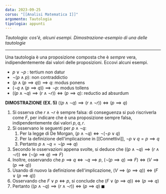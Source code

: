 ```yaml
---
data: 2023-09-25
corso: "[[Analisi Matematica I]]"
argomento: Tautologia
tipologia: appunti
---
```

*Tautologia: cos'è, alcuni esempi. Dimostrazione-esempio di una delle tautologie*
- - -
Una tautologia è una proposizione composta che è *sempre* vera, indipendentemente dai valori delle proposizioni.
Eccovi alcuni esempi.
- $p \vee \neg p$ : tertium non datur
- $\neg (p \wedge p)$: non contraddictio
- $(p \land (p \implies q)) \implies q$: modus ponens
- $(\neg q \land (p \implies q)) \implies \neg p$: modus tollens
- $((p \land \neg q)\implies(r \land \neg r)) \iff (p \implies q)$: reductio ad absurdum

**DIMOSTRAZIONE (EX. 5)** $((p \land \neg q)\implies(r \land \neg r)) \iff (p \implies q)$
1. Si osserva che $r \land \neg r$ è sempre falsa: di conseguenza si può riscriverla come $F$, per indicare che è una proposizione sempre falsa, indipendentemente dai valori $p, q, r$.
2. Si osservano le seguenti per $p \land \neg q$:
	1. Per la legge di De Morgan, $(p \land \neg q) \iff \neg(\neg p \vee q)$
	2. Per la definizione dell'implicazione in [[Connettivi]], $\neg p \vee q = p \implies q$
	3. Pertanto $p \land \neg q = \neg(p \implies q)$
3. Secondo le osservazioni appena svolte, si deduce che $((p \land \neg q)\implies(r \land \neg r)) \iff (\neg(p \implies q) \implies F)$
4. Inoltre, osservando che $p \implies q \iff \neg q \implies p$, $(\neg(p \implies q) \implies F) \iff (V \implies (p \implies q))$
5. Usando di nuovo la definizione dell'implicazione, $(V \implies (p \implies q)) \iff (F \vee (p \implies q))$
6. Osservando che $F \vee p \iff p$, si conclude che $(F \vee (p \implies q)) \iff (p \implies q)$
7. Pertanto $((p \land \neg q)\implies(r \land \neg r)) \iff (p \implies q)$ $\blacksquare$
